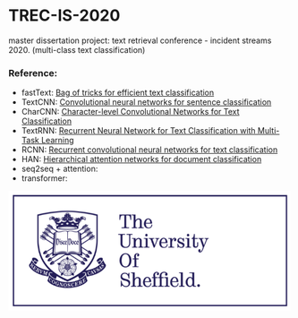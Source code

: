 # TREC-IS-2020
master dissertation project: text retrieval conference - incident streams 2020. (multi-class text classification)

### Reference:
* fastText: [Bag of tricks for efficient text classification](https://arxiv.org/pdf/1607.01759.pdf)
* TextCNN: [Convolutional neural networks for sentence classification](https://arxiv.org/pdf/1408.5882.pdf)
* CharCNN: [Character-level Convolutional Networks for Text Classification](https://arxiv.org/pdf/1509.01626.pdf)
* TextRNN: [Recurrent Neural Network for Text Classification with Multi-Task Learning](https://arxiv.org/pdf/1605.05101.pdf)
* RCNN: [Recurrent convolutional neural networks for text classification](https://www.aaai.org/ocs/index.php/AAAI/AAAI15/paper/view/9745/9552)
* HAN: [Hierarchical attention networks for document classification](https://www.aclweb.org/anthology/N16-1174.pdf)
* seq2seq + attention: 
* transformer: 

<img src="image/sheffield.png">
